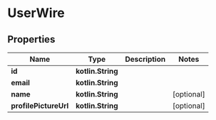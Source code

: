 
# UserWire

## Properties
Name | Type | Description | Notes
------------ | ------------- | ------------- | -------------
**id** | **kotlin.String** |  | 
**email** | **kotlin.String** |  | 
**name** | **kotlin.String** |  |  [optional]
**profilePictureUrl** | **kotlin.String** |  |  [optional]



